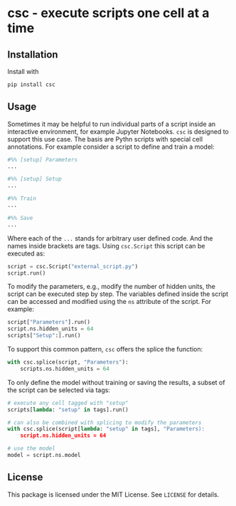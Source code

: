 # csc - execute scripts one cell at a time

## Installation

Install with

```bash
pip install csc
```

## Usage

Sometimes it may be helpful to run individual parts of a script inside an
interactive environment, for example Jupyter Notebooks. ``csc`` is designed to
support this use case. The basis are Pythn scripts with special cell
annotations. For example consider a script to define and train a model:

```python
#%% [setup] Parameters
...

#%% [setup] Setup
...

#%% Train
...

#%% Save
...
```

Where each of the ``...`` stands for arbitrary user defined code. And the names
inside brackets are tags. Using ``csc.Script`` this script can be executed as:

```python
script = csc.Script("external_script.py")
script.run()
```

To modify the parameters, e.g., modify the number of hidden units, the script
can be executed step by step. The variables defined inside the script can be
accessed and modified using the ``ns`` attribute of the script. For example:

```python
script["Parameters"].run()
script.ns.hidden_units = 64
scripts["Setup":].run()
```

To support this common pattern, `csc` offers the splice the function:

```python
with csc.splice(script, "Parameters"):
    scripts.ns.hidden_units = 64
```

To only define the model without training or saving the results, a subset of the
script can be selected via tags:

```python
# execute any cell tagged with "setup"
scripts[lambda: "setup" in tags].run()

# can also be combined with splicing to modify the parameters
with csc.splice(script[lambda: "setup" in tags], "Parameters):
    script.ns.hidden_units = 64

# use the model
model = script.ns.model
```

## License

This package is licensed under the MIT License. See `LICENSE` for details.
